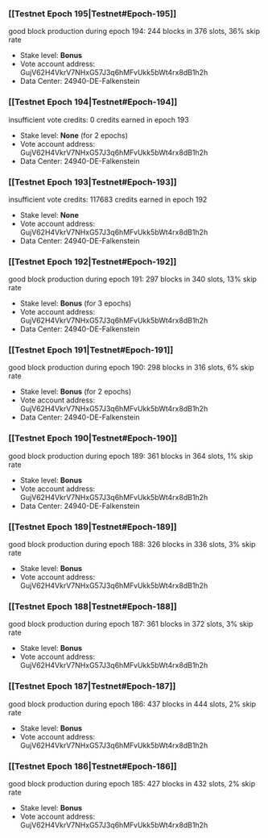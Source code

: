### [[Testnet Epoch 195|Testnet#Epoch-195]]
good block production during epoch 194: 244 blocks in 376 slots, 36% skip rate
* Stake level: **Bonus**
* Vote account address: GujV62H4VkrV7NHxG57J3q6hMFvUkk5bWt4rx8dB1h2h
* Data Center: 24940-DE-Falkenstein
### [[Testnet Epoch 194|Testnet#Epoch-194]]
insufficient vote credits: 0 credits earned in epoch 193
* Stake level: **None** (for 2 epochs)
* Vote account address: GujV62H4VkrV7NHxG57J3q6hMFvUkk5bWt4rx8dB1h2h
* Data Center: 24940-DE-Falkenstein
### [[Testnet Epoch 193|Testnet#Epoch-193]]
insufficient vote credits: 117683 credits earned in epoch 192
* Stake level: **None**
* Vote account address: GujV62H4VkrV7NHxG57J3q6hMFvUkk5bWt4rx8dB1h2h
* Data Center: 24940-DE-Falkenstein
### [[Testnet Epoch 192|Testnet#Epoch-192]]
good block production during epoch 191: 297 blocks in 340 slots, 13% skip rate
* Stake level: **Bonus** (for 3 epochs)
* Vote account address: GujV62H4VkrV7NHxG57J3q6hMFvUkk5bWt4rx8dB1h2h
* Data Center: 24940-DE-Falkenstein
### [[Testnet Epoch 191|Testnet#Epoch-191]]
good block production during epoch 190: 298 blocks in 316 slots, 6% skip rate
* Stake level: **Bonus** (for 2 epochs)
* Vote account address: GujV62H4VkrV7NHxG57J3q6hMFvUkk5bWt4rx8dB1h2h
* Data Center: 24940-DE-Falkenstein
### [[Testnet Epoch 190|Testnet#Epoch-190]]
good block production during epoch 189: 361 blocks in 364 slots, 1% skip rate
* Stake level: **Bonus**
* Vote account address: GujV62H4VkrV7NHxG57J3q6hMFvUkk5bWt4rx8dB1h2h
* Data Center: 24940-DE-Falkenstein
### [[Testnet Epoch 189|Testnet#Epoch-189]]
good block production during epoch 188: 326 blocks in 336 slots, 3% skip rate
* Stake level: **Bonus**
* Vote account address: GujV62H4VkrV7NHxG57J3q6hMFvUkk5bWt4rx8dB1h2h
### [[Testnet Epoch 188|Testnet#Epoch-188]]
good block production during epoch 187: 361 blocks in 372 slots, 3% skip rate
* Stake level: **Bonus**
* Vote account address: GujV62H4VkrV7NHxG57J3q6hMFvUkk5bWt4rx8dB1h2h
### [[Testnet Epoch 187|Testnet#Epoch-187]]
good block production during epoch 186: 437 blocks in 444 slots, 2% skip rate
* Stake level: **Bonus**
* Vote account address: GujV62H4VkrV7NHxG57J3q6hMFvUkk5bWt4rx8dB1h2h
### [[Testnet Epoch 186|Testnet#Epoch-186]]
good block production during epoch 185: 427 blocks in 432 slots, 2% skip rate
* Stake level: **Bonus**
* Vote account address: GujV62H4VkrV7NHxG57J3q6hMFvUkk5bWt4rx8dB1h2h